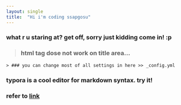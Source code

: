 ```yaml
---
layout: single
title:  "Hi i'm coding ssapgosu"
---
```


### what r u staring at? get off, **sorry just kidding come in!** :p
> ### html tag dose not work on title area...
    > ### you can change most of all settings in here >> _config.yml
### typora is a cool editor for markdown syntax. try it!
### refer to [link](https://www.youtube.com/watch?v=ACzFIAOsfpM, "youtube link")
